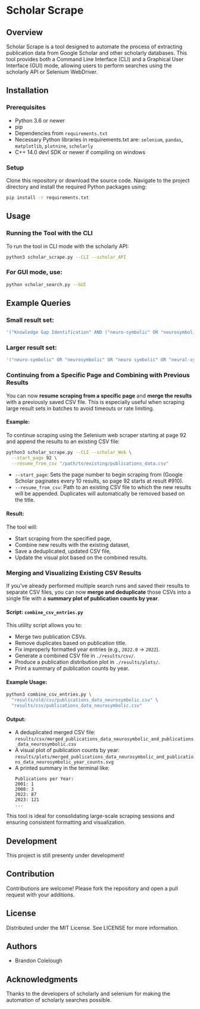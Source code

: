 # Scholar Scrape

## Overview
Scholar Scrape is a tool designed to automate the process of extracting publication data from Google Scholar and other scholarly databases. This tool provides both a Command Line Interface (CLI) and a Graphical User Interface (GUI) mode, allowing users to perform searches using the scholarly API or Selenium WebDriver.

## Installation

### Prerequisites
- Python 3.6 or newer
- pip
- Dependencies from `requirements.txt`
- Necessary Python libraries in requirements.txt are: `selenium`, `pandas`, `matplotlib`, `plotnine`, `scholarly`
- C++ 14.0 devl SDK or newer if compiling on windows 

### Setup
Clone this repository or download the source code. Navigate to the project directory and install the required Python packages using:

```bash
pip install -r requirements.txt
```

## Usage
### Running the Tool with the CLI
To run the tool in CLI mode with the scholarly API:

```bash
python3 scholar_scrape.py --CLI --scholar_API
```

### For GUI mode, use:
```bash
python scholar_search.py --GUI
```

## Example Queries
### Small result set:
```bash
'("Knowledge Gap Identification" AND ("neuro-symbolic" OR "neurosymbolic" OR "neuro symbolic" OR "neural-symbolic" OR "neuralsymbolic" OR "neural symbolic"))'
```
### Larger result set:
```bash
'("neuro-symbolic" OR "neurosymbolic" OR "neuro symbolic" OR "neural-symbolic" OR "neuralsymbolic" OR "neural symbolic")'
```

### Continuing from a Specific Page and Combining with Previous Results

You can now **resume scraping from a specific page** and **merge the results** with a previously saved CSV file. This is especially useful when scraping large result sets in batches to avoid timeouts or rate limiting.

#### Example:
To continue scraping using the Selenium web scraper starting at page 92 and append the results to an existing CSV file:

```bash
python3 scholar_scrape.py --CLI --scholar_Web \
  --start_page 92 \
  --resume_from_csv "/path/to/existing/publications_data.csv"
```

- `--start_page`: Sets the page number to begin scraping from (Google Scholar paginates every 10 results, so page 92 starts at result #910).
- `--resume_from_csv`: Path to an existing CSV file to which the new results will be appended. Duplicates will automatically be removed based on the title.

#### Result:
The tool will:
- Start scraping from the specified page,
- Combine new results with the existing dataset,
- Save a deduplicated, updated CSV file,
- Update the visual plot based on the combined results.


### Merging and Visualizing Existing CSV Results

If you've already performed multiple search runs and saved their results to separate CSV files, you can now **merge and deduplicate** those CSVs into a single file with a **summary plot of publication counts by year**.

#### Script: `combine_csv_entries.py`

This utility script allows you to:
- Merge two publication CSVs.
- Remove duplicates based on publication title.
- Fix improperly formatted year entries (e.g., `2022.0` → `2022`).
- Generate a combined CSV file in `./results/csv/`.
- Produce a publication distribution plot in `./results/plots/`.
- Print a summary of publication counts by year.

#### Example Usage:
```bash
python3 combine_csv_entries.py \
  "results/old/csv/publications_data_neurosymbolic.csv" \
  "results/csv/publications_data_neurosymbolic.csv"
```

#### Output:
- A deduplicated merged CSV file:  
  `results/csv/merged_publications_data_neurosymbolic_and_publications_data_neurosymbolic.csv`
- A visual plot of publication counts by year:  
  `results/plots/merged_publications_data_neurosymbolic_and_publications_data_neurosymbolic_year_counts.svg`
- A printed summary in the terminal like:
  ```
  Publications per Year:
  2001: 1
  2008: 3
  2022: 87
  2023: 121
  ...
  ```

This tool is ideal for consolidating large-scale scraping sessions and ensuring consistent formatting and visualization.


## Development
This project is still presenty under development!

## Contribution
Contributions are welcome! Please fork the repository and open a pull request with your additions.

## License
Distributed under the MIT License. See LICENSE for more information.

## Authors
- Brandon Colelough

## Acknowledgments
Thanks to the developers of scholarly and selenium for making the automation of scholarly searches possible.
